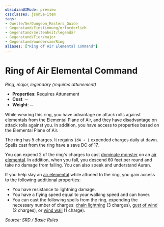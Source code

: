 ```yaml
---
obsidianUIMode: preview
cssclasses: json5e-item
tags:
- Quelle/5e/Dungeon_Masters_Guide
- Gegenstand/Einstimmung/erforderlich
- Gegenstand/Seltenheit/legendär
- Gegenstand/Tier/major
- Gegenstand/wundersam/Ring
aliases: ["Ring of Air Elemental Command"]
---
```

# Ring of Air Elemental Command
*Ring, major, legendary (requires attunement)*  

- **Properties**: Requires Attunement
- **Cost**: ⏤
- **Weight**: ⏤

While wearing this ring, you have advantage on attack rolls against elementals from the Elemental Plane of Air, and they have disadvantage on attack rolls against you. In addition, you have access to properties based on the Elemental Plane of Air.

The ring has 5 charges. It regains `1d4 + 1` expended charges daily at dawn. Spells cast from the ring have a save DC of 17.

You can expend 2 of the ring's charges to cast [dominate monster](../Zauber/Monster-beherrschen.md) on an [air elemental](../Bestiarium/Elementare/Luftlementar.md). In addition, when you fall, you descend 60 feet per round and take no damage from falling. You can also speak and understand Auran.

If you help slay an [air elemental](../Bestiarium/Elementare/Luftlementar.md) while attuned to the ring, you gain access to the following additional properties:

- You have resistance to lightning damage.  
- You have a flying speed equal to your walking speed and can hover.  
- You can cast the following spells from the ring, expending the necessary number of charges: [chain lightning](../Zauber/Kugelblitz.md) (3 charges), [gust of wind](../Zauber/Windstoß.md) (2 charges), or [wind wall](../Zauber/Windwall.md) (1 charge).  

*Source: SRD / Basic Rules*